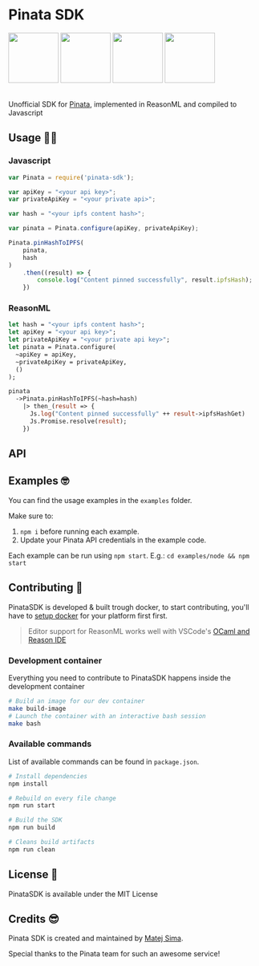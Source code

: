 # Pinata SDK 

<div float="left">
  <img src="https://cdn-images-1.medium.com/max/1200/1*BTGStLRXsQUbkp0t-oxJhQ.png" width="100" />
  <img src="https://upload.wikimedia.org/wikipedia/commons/thumb/1/18/Ipfs-logo-1024-ice-text.png/220px-Ipfs-logo-1024-ice-text.png" width="100" />
  <img src="https://cdn-images-1.medium.com/max/1050/1*rFOtAIWjbeAyNNFcW029bQ.png" width="100" /> 
  <img src="https://upload.wikimedia.org/wikipedia/commons/6/6a/JavaScript-logo.png" width="100" /> 
  
</div>
<br/>

Unofficial SDK for [Pinata](https://pinata.cloud), implemented in ReasonML and compiled to Javascript

## Usage 👩‍💻

### Javascript

```javascript
var Pinata = require('pinata-sdk');

var apiKey = "<your api key>";
var privateApiKey = "<your private api>";

var hash = "<your ipfs content hash>";

var pinata = Pinata.configure(apiKey, privateApiKey);

Pinata.pinHashToIPFS(
    pinata,
    hash
)
    .then((result) => {
        console.log("Content pinned successfully", result.ipfsHash);
    })
```

### ReasonML

```ocaml
let hash = "<your ipfs content hash>";
let apiKey = "<your api key>";
let privateApiKey = "<your private api key>";
let pinata = Pinata.configure(
  ~apiKey = apiKey,
  ~privateApiKey = privateApiKey,
  ()
);

pinata
  ->Pinata.pinHashToIPFS(~hash=hash)
    |> then_(result => {
      Js.log("Content pinned successfully" ++ result->ipfsHashGet)
      Js.Promise.resolve(result);
    })

```

## API

#### 

## Examples 🤓

You can find the usage examples in the `examples` folder.

Make sure to:
1. `npm i` before running each example.
2. Update your Pinata API credentials in the example code.

Each example can be run using `npm start`. E.g.: `cd examples/node && npm start`

## Contributing 🔧

PinataSDK is developed & built trough docker, to start contributing, you'll have to [setup docker](https://www.docker.com) for your platform first first. 
> Editor support for ReasonML works well with VSCode's [OCaml and Reason IDE](https://marketplace.visualstudio.com/items?itemName=freebroccolo.reasonml)

### Development container

Everything you need to contribute to PinataSDK happens inside the development container

```bash
# Build an image for our dev container
make build-image
# Launch the container with an interactive bash session
make bash
```

### Available commands

List of available commands can be found in `package.json`.

```bash
# Install dependencies
npm install

# Rebuild on every file change
npm run start

# Build the SDK
npm run build

# Cleans build artifacts
npm run clean
```

## License 📃

PinataSDK is available under the MIT License

## Credits 😎

Pinata SDK is created and maintained by [Matej Sima](https://t.me/maht0rz).

Special thanks to the Pinata team for such an awesome service!



